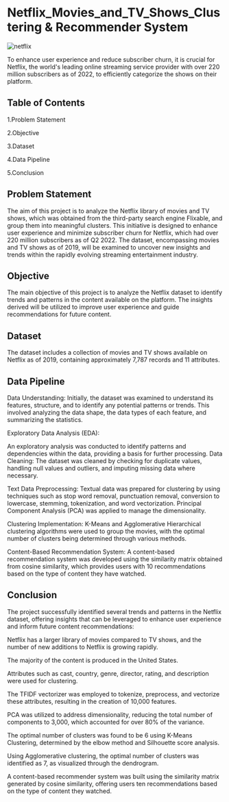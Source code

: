 # Netflix_Movies_and_TV_Shows_Clustering & Recommender System
![netflix](https://github.com/HimanshuRajput013/Netflix_Movies_and_TV_Shows_Clustering/assets/131947510/8c2d7664-4f4a-4821-a8af-77906a824c01)

To enhance user experience and reduce subscriber churn, it is crucial for Netflix, the world's leading online streaming service provider with over 220 million subscribers as of 2022, to efficiently categorize the shows on their platform.

## Table of Contents
1.Problem Statement

2.Objective

3.Dataset

4.Data Pipeline

5.Conclusion


## Problem Statement
The aim of this project is to analyze the Netflix library of movies and TV shows, which was obtained from the third-party search engine Flixable, and group them into meaningful clusters. This initiative is designed to enhance user experience and minimize subscriber churn for Netflix, which had over 220 million subscribers as of Q2 2022. The dataset, encompassing movies and TV shows as of 2019, will be examined to uncover new insights and trends within the rapidly evolving streaming entertainment industry.

## Objective
The main objective of this project is to analyze the Netflix dataset to identify trends and patterns in the content available on the platform. The insights derived will be utilized to improve user experience and guide recommendations for future content.

## Dataset
The dataset includes a collection of movies and TV shows available on Netflix as of 2019, containing approximately 7,787 records and 11 attributes.

## Data Pipeline
Data Understanding:
Initially, the dataset was examined to understand its features, structure, and to identify any potential patterns or trends. This involved analyzing the data shape, the data types of each feature, and summarizing the statistics.

Exploratory Data Analysis (EDA):

An exploratory analysis was conducted to identify patterns and dependencies within the data, providing a basis for further processing.
Data Cleaning:
The dataset was cleaned by checking for duplicate values, handling null values and outliers, and imputing missing data where necessary.

Text Data Preprocessing:
Textual data was prepared for clustering by using techniques such as stop word removal, punctuation removal, conversion to lowercase, stemming, tokenization, and word vectorization. Principal Component Analysis (PCA) was applied to manage the dimensionality.

Clustering Implementation:
K-Means and Agglomerative Hierarchical clustering algorithms were used to group the movies, with the optimal number of clusters being determined through various methods.

Content-Based Recommendation System:
A content-based recommendation system was developed using the similarity matrix obtained from cosine similarity, which provides users with 10 recommendations based on the type of content they have watched.

## Conclusion
The project successfully identified several trends and patterns in the Netflix dataset, offering insights that can be leveraged to enhance user experience and inform future content recommendations:

Netflix has a larger library of movies compared to TV shows, and the number of new additions to Netflix is growing rapidly.

The majority of the content is produced in the United States.

Attributes such as cast, country, genre, director, rating, and description were used for clustering.

The TFIDF vectorizer was employed to tokenize, preprocess, and vectorize these attributes, resulting in the creation of 10,000 features.

PCA was utilized to address dimensionality, reducing the total number of components to 3,000, which accounted for over 80% of the variance.

The optimal number of clusters was found to be 6 using K-Means Clustering, determined by the elbow method and Silhouette score analysis.

Using Agglomerative clustering, the optimal number of clusters was identified as 7, as visualized through the dendrogram.

A content-based recommender system was built using the similarity matrix generated by cosine similarity, offering users ten recommendations based on the type of content they watched.

